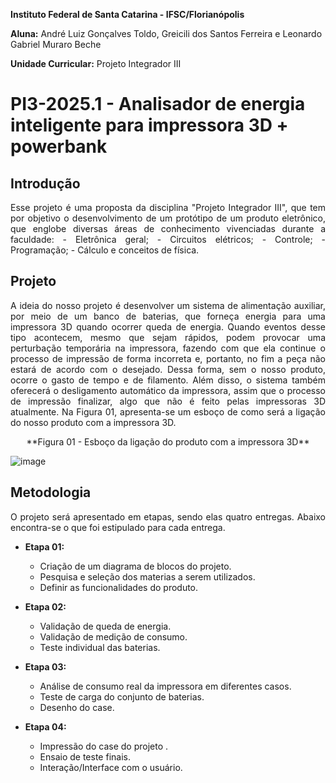 **Instituto Federal de Santa Catarina - IFSC/Florianópolis**

**Aluna:** André Luiz Gonçalves Toldo, Greicili dos Santos Ferreira e Leonardo Gabriel Muraro Beche

**Unidade Curricular:** Projeto Integrador III

# PI3-2025.1 - Analisador de energia inteligente para impressora 3D + powerbank

## **Introdução**
<p align="justify"> Esse projeto é uma proposta da disciplina "Projeto Integrador III", que tem por objetivo o desenvolvimento de um protótipo de um produto eletrônico, que englobe diversas áreas de conhecimento vivenciadas durante a faculdade: 
- Eletrônica geral;
- Circuitos elétricos;
- Controle;
- Programação;
- Cálculo e conceitos de física.<p/> 
  
 ## **Projeto**
<p align="justify"> A ideia do nosso projeto é desenvolver um sistema de alimentação auxiliar, por meio de um banco de baterias, que forneça energia para uma impressora 3D quando ocorrer queda de energia. Quando eventos desse tipo acontecem, mesmo que sejam rápidos, podem provocar uma perturbação temporária na impressora, fazendo com que ela continue o processo de impressão de forma incorreta e, portanto, no fim a peça não estará de acordo com o desejado. Dessa forma, sem o nosso produto, ocorre o gasto de tempo e de filamento. Além disso, o sistema também oferecerá o desligamento automático da impressora, assim que o processo de impressão finalizar, algo que não é feito pelas impressoras 3D atualmente. Na Figura 01, apresenta-se um esboço de como será a ligação do nosso produto com a impressora 3D.<p/>
<p align="center"> **Figura 01 - Esboço da ligação do produto com a impressora 3D** <p/>
  
![image](https://github.com/user-attachments/assets/f9519caa-b280-482d-ad2e-3e0300c46b24)

## **Metodologia**
<p align="justify"> O projeto será apresentado em etapas, sendo elas quatro entregas. Abaixo encontra-se o que foi estipulado para cada entrega.<p/> 

- **Etapa 01:**
  - Criação de um diagrama de blocos do projeto.
  - Pesquisa e seleção dos materias a serem utilizados.
  - Definir as funcionalidades do produto.
  
- **Etapa 02:**
  - Validação de queda de energia.
  - Validação de medição de consumo.
  - Teste individual das baterias.
  
- **Etapa 03:**
  - Análise de consumo real da impressora em diferentes casos.
  - Teste de carga do conjunto de baterias.
  - Desenho do case.
   
- **Etapa 04:**
  - Impressão do case do projeto .
  - Ensaio de teste finais.
  - Interação/Interface com o usuário.  
